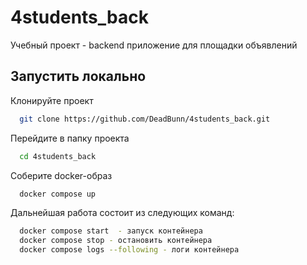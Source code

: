# 4students_back
Учебный проект - backend приложение для площадки объявлений

## Запустить локально

Клонируйте проект

```bash
  git clone https://github.com/DeadBunn/4students_back.git
```

Перейдите в папку проекта

```bash
  cd 4students_back
```

Соберите docker-образ

```bash
  docker compose up
```

Дальнейшая работа состоит из следующих команд:


```bash
  docker compose start  - запуск контейнера
  docker compose stop - остановить контейнера
  docker compose logs --following - логи контейнера
```
